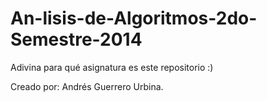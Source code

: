 An-lisis-de-Algoritmos-2do-Semestre-2014
========================================

Adivina para qué asignatura es este repositorio :)

Creado por: Andrés Guerrero Urbina.
